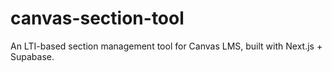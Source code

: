 # canvas-section-tool
An LTI-based section management tool for Canvas LMS, built with Next.js + Supabase.
